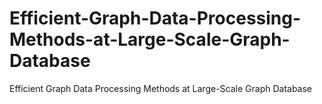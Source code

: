 # Efficient-Graph-Data-Processing-Methods-at-Large-Scale-Graph-Database
Efficient Graph Data Processing Methods at Large-Scale Graph Database
